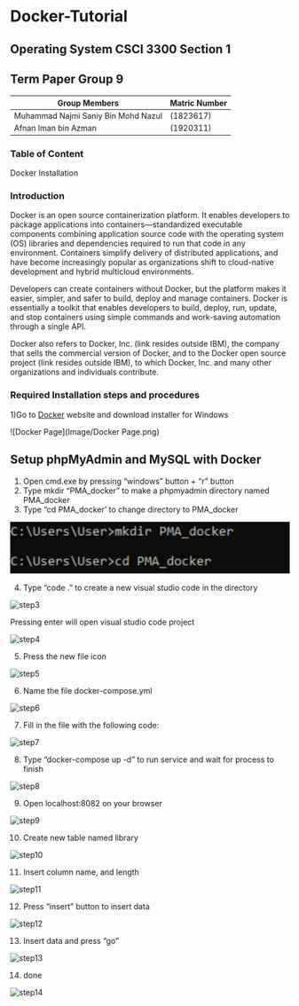 # Docker-Tutorial

## Operating System CSCI 3300 Section 1
## Term Paper Group 9
Group Members | Matric Number
--------------|--------------
 Muhammad Najmi Saniy Bin Mohd Nazul | (1823617)
 Afnan Iman bin Azman | (1920311)

### Table of Content

Docker Installation

### Introduction
Docker is an open source containerization platform. It enables developers to package applications into containers—standardized executable components combining application source code with the operating system (OS) libraries and dependencies required to run that code in any environment. Containers simplify delivery of distributed applications, and have become increasingly popular as organizations shift to cloud-native development and hybrid multicloud environments.

Developers can create containers without Docker, but the platform makes it easier, simpler, and safer to build, deploy and manage containers. Docker is essentially a toolkit that enables developers to build, deploy, run, update, and stop containers using simple commands and work-saving automation through a single API.

Docker also refers to Docker, Inc. (link resides outside IBM), the company that sells the commercial version of Docker, and to the Docker open source project (link resides outside IBM), to which Docker, Inc. and many other organizations and individuals contribute.


### Required Installation steps and procedures
1)Go to [Docker](https://www.docker.com/products/docker-desktop/) website and download installer for Windows

![Docker Page](Image/Docker Page.png)

## Setup phpMyAdmin and MySQL with Docker
1. Open cmd.exe by pressing “windows” button + “r” button
2. Type mkdir “PMA_docker” to make a phpmyadmin directory named PMA_docker
3. Type “cd PMA_docker’ to change directory to PMA_docker

![step3](/Image/dockerPMAsetup/step3.png)


4. Type “code .” to create a new visual studio code in the directory


![step3](Docker-Tutorial/Image/dockerPMAsetup/step4.png)


Pressing enter will open visual studio code project


![step4](Docker-Tutorial/Image/dockerPMAsetup/step4_2.png)


5. Press the new file icon


![step5](Docker-Tutorial/Image/dockerPMAsetup/step5.png)


6. Name the file docker-compose.yml


![step6](Docker-Tutorial/Image/dockerPMAsetup/step6.png)


7. Fill in the file with the following code:


![step7](Docker-Tutorial/Image/dockerPMAsetup/step7.png)


8. Type “docker-compose up -d” to run service and wait for process to finish


![step8](Docker-Tutorial/Image/dockerPMAsetup/step9.png)


9. Open localhost:8082 on your browser


![step9](Docker-Tutorial/Image/dockerPMAsetup/step10.png)


10. Create new table named library


![step10](Docker-Tutorial/Image/dockerPMAsetup/step11.png)


11. Insert column name, and length


![step11](Docker-Tutorial/Image/dockerPMAsetup/step12.png)


12. Press “insert” button to insert data


![step12](Docker-Tutorial/Image/dockerPMAsetup/step13.png)


13. Insert data and press “go”


![step13](Docker-Tutorial/Image/dockerPMAsetup/step14.png)


14. done 


![step14](Docker-Tutorial/Image/dockerPMAsetup/step15.png)

###
###
